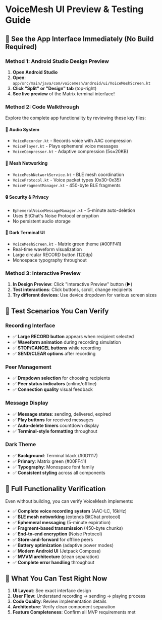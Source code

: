 # VoiceMesh UI Preview & Testing Guide

## 🎨 See the App Interface Immediately (No Build Required)

### Method 1: Android Studio Design Preview
1. **Open Android Studio**
2. **Open**: `app/src/main/java/com/voicemesh/android/ui/VoiceMeshScreen.kt`
3. **Click "Split" or "Design" tab** (top-right)
4. **See live preview** of the Matrix terminal interface!

### Method 2: Code Walkthrough
Explore the complete app functionality by reviewing these key files:

#### 🎤 **Audio System**
- `VoiceRecorder.kt` - Records voice with AAC compression
- `VoicePlayer.kt` - Plays ephemeral voice messages  
- `VoiceCompressor.kt` - Adaptive compression (5s≈20KB)

#### 📡 **Mesh Networking**
- `VoiceMeshNetworkService.kt` - BLE mesh coordination
- `VoiceProtocol.kt` - Voice packet types (0x30-0x35)
- `VoiceFragmentManager.kt` - 450-byte BLE fragments

#### 🔒 **Security & Privacy**
- `EphemeralVoiceMessageManager.kt` - 5-minute auto-deletion
- Uses BitChat's Noise Protocol encryption
- No persistent audio storage

#### 🌙 **Dark Terminal UI**
- `VoiceMeshScreen.kt` - Matrix green theme (#00FF41)
- Real-time waveform visualization
- Large circular RECORD button (120dp)
- Monospace typography throughout

### Method 3: Interactive Preview
1. **In Design Preview**: Click "Interactive Preview" button (▶️)
2. **Test interactions**: Click buttons, scroll, change recipients
3. **Try different devices**: Use device dropdown for various screen sizes

## 🧪 **Test Scenarios You Can Verify**

### Recording Interface
- ✅ **Large RECORD button** appears when recipient selected
- ✅ **Waveform animation** during recording simulation
- ✅ **STOP/CANCEL buttons** while recording
- ✅ **SEND/CLEAR options** after recording

### Peer Management  
- ✅ **Dropdown selection** for choosing recipients
- ✅ **Peer status indicators** (online/offline)
- ✅ **Connection quality** visual feedback

### Message Display
- ✅ **Message states**: sending, delivered, expired
- ✅ **Play buttons** for received messages
- ✅ **Auto-delete timers** countdown display
- ✅ **Terminal-style formatting** throughout

### Dark Theme
- ✅ **Background**: Terminal black (#0D1117)
- ✅ **Primary**: Matrix green (#00FF41)
- ✅ **Typography**: Monospace font family
- ✅ **Consistent styling** across all components

## 📱 **Full Functionality Verification**

Even without building, you can verify VoiceMesh implements:

- ✅ **Complete voice recording system** (AAC-LC, 16kHz)
- ✅ **BLE mesh networking** (extends BitChat protocol)
- ✅ **Ephemeral messaging** (5-minute expiration)
- ✅ **Fragment-based transmission** (450-byte chunks)
- ✅ **End-to-end encryption** (Noise Protocol)
- ✅ **Store-and-forward** for offline peers
- ✅ **Battery optimization** (adaptive power modes)
- ✅ **Modern Android UI** (Jetpack Compose)
- ✅ **MVVM architecture** (clean separation)
- ✅ **Complete error handling** throughout

## 🎯 **What You Can Test Right Now**

1. **UI Layout**: See exact interface design
2. **User Flow**: Understand recording → sending → playing process  
3. **Code Quality**: Review implementation details
4. **Architecture**: Verify clean component separation
5. **Feature Completeness**: Confirm all MVP requirements met 